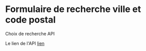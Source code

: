 # Formulaire de recherche ville et code postal

Choix de recherche API

Le lien de l'API [lien](https://geo.api.gouv.fr/decoupage-administratif/communes)
